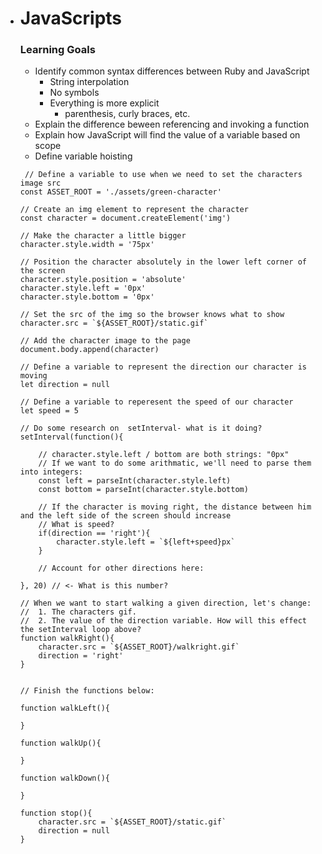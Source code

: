 * # JavaScripts



  ### Learning Goals

  - Identify common syntax differences between Ruby and JavaScript
    - String interpolation
    - No symbols
    - Everything is more explicit
      - parenthesis, curly braces, etc.
  - Explain the difference beween referencing and invoking a function
  - Explain how JavaScript will find the value of a variable based on scope
  - Define variable hoisting



  ```
   // Define a variable to use when we need to set the characters image src
  const ASSET_ROOT = './assets/green-character'
  
  // Create an img element to represent the character
  const character = document.createElement('img')
  
  // Make the character a little bigger
  character.style.width = '75px'
  
  // Position the character absolutely in the lower left corner of the screen
  character.style.position = 'absolute'
  character.style.left = '0px'
  character.style.bottom = '0px'
  
  // Set the src of the img so the browser knows what to show
  character.src = `${ASSET_ROOT}/static.gif`
  
  // Add the character image to the page
  document.body.append(character)
  
  // Define a variable to represent the direction our character is moving
  let direction = null
  
  // Define a variable to reperesent the speed of our character
  let speed = 5
  
  // Do some research on  setInterval- what is it doing?
  setInterval(function(){
  
      // character.style.left / bottom are both strings: "0px"
      // If we want to do some arithmatic, we'll need to parse them into integers:
      const left = parseInt(character.style.left)
      const bottom = parseInt(character.style.bottom)
  
      // If the character is moving right, the distance between him and the left side of the screen should increase
      // What is speed?
      if(direction == 'right'){
          character.style.left = `${left+speed}px`
      }
  
      // Account for other directions here:
  
  }, 20) // <- What is this number?
  
  // When we want to start walking a given direction, let's change: 
  //  1. The characters gif.
  //  2. The value of the direction variable. How will this effect the setInterval loop above?
  function walkRight(){
      character.src = `${ASSET_ROOT}/walkright.gif`
      direction = 'right'
  }
  
  
  // Finish the functions below:
  
  function walkLeft(){
  
  }
  
  function walkUp(){
  
  }
  
  function walkDown(){
  
  }
  
  function stop(){
      character.src = `${ASSET_ROOT}/static.gif`
      direction = null
  }
  ```
